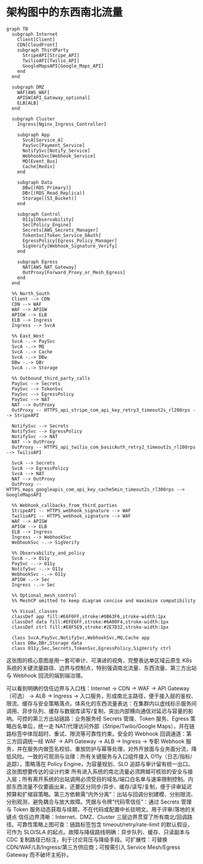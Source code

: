 # 架构图中的东西南北流量

```mermaid
graph TB
  subgraph Internet
    Client[Client]
    CDN[CloudFront]
    subgraph ThirdParty
      StripeAPI[Stripe_API]
      TwilioAPI[Twilio_API]
      GoogleMapsAPI[Google_Maps_API]
    end
  end

  subgraph DMZ
    WAF[AWS_WAF]
    APIGW[API_Gateway_optional]
    ELB[ALB]
  end

  subgraph Cluster
    Ingress[Nginx_Ingress_Controller]

    subgraph App
      SvcA[Service_A]
      PaySvc[Payment_Service]
      NotifySvc[Notify_Service]
      WebhookSvc[Webhook_Service]
      MQ[Event_Bus]
      Cache[Redis]
    end

    subgraph Data
      DBw[(RDS_Primary)]
      DBr[(RDS_Read_Replica)]
      Storage[(S3_Bucket)]
    end

    subgraph Control
      O11y[Observability]
      Sec[Policy_Engine]
      Secrets[AWS_Secrets_Manager]
      TokenSvc[Token_Service_OAuth]
      EgressPolicy[Egress_Policy_Manager]
      SigVerify[Webhook_Signature_Verify]
    end

    subgraph Egress
      NAT[AWS_NAT_Gateway]
      OutProxy[Forward_Proxy_or_Mesh_Egress]
    end
  end

  %% North_South
  Client --> CDN
  CDN --> WAF
  WAF --> APIGW
  APIGW --> ELB
  ELB --> Ingress
  Ingress --> SvcA

  %% East_West
  SvcA -.-> PaySvc
  SvcA -.-> MQ
  SvcA -.-> Cache
  SvcA -.-> DBw
  DBw -.-> DBr
  SvcA -.-> Storage

  %% Outbound_third_party_calls
  PaySvc --> Secrets
  PaySvc --> TokenSvc
  PaySvc --> EgressPolicy
  PaySvc --> NAT
  NAT --> OutProxy
  OutProxy -- HTTPS_api_stripe_com_api_key_retry3_timeout2s_rl200rps --> StripeAPI

  NotifySvc --> Secrets
  NotifySvc --> EgressPolicy
  NotifySvc --> NAT
  NAT --> OutProxy
  OutProxy -- HTTPS_api_twilio_com_basicAuth_retry2_timeout2s_rl100rps --> TwilioAPI

  SvcA --> Secrets
  SvcA --> EgressPolicy
  SvcA --> NAT
  NAT --> OutProxy
  OutProxy -- HTTPS_maps_googleapis_com_api_key_cache5min_timeout2s_rl300rps --> GoogleMapsAPI

  %% Webhook_callbacks_from_third_parties
  StripeAPI -- HTTPS_webhook_signature --> WAF
  TwilioAPI -- HTTPS_webhook_signature --> WAF
  WAF --> APIGW
  APIGW --> ELB
  ELB --> Ingress
  Ingress --> WebhookSvc
  WebhookSvc -.-> SigVerify

  %% Observability_and_policy
  SvcA -.-> O11y
  PaySvc -.-> O11y
  NotifySvc -.-> O11y
  WebhookSvc -.-> O11y
  APIGW -.-> Sec
  Ingress -.-> Sec

  %% Optional_mesh_control
  %% MeshCP omitted to keep diagram concise and maximize compatibility

  %% Visual_classes
  classDef app fill:#E6F0FF,stroke:#0B63F6,stroke-width:1px
  classDef data fill:#EFE6FF,stroke:#6A00F4,stroke-width:1px
  classDef ctrl fill:#E8F5E9,stroke:#2E7D32,stroke-width:1px

  class SvcA,PaySvc,NotifySvc,WebhookSvc,MQ,Cache app
  class DBw,DBr,Storage data
  class O11y,Sec,Secrets,TokenSvc,EgressPolicy,SigVerify ctrl
```

这张图的核心意图是用一套可审计、可演进的视角，完整表达单区域云原生 K8s 系统的关键流量路径、边界与控制点，特别强调南北流量、东西流量、第三方出站与 Webhook 回流的端到端治理。

可以看到明确的信任边界与入口栈：Internet → CDN → WAF → API Gateway（可选） → ALB → Ingress → 入口服务，形成南北主路径，便于接入层的鉴权、限流、缓存与安全策略落点。体系化的东西流量表达：在集群内以虚线标示服务间调用、异步队列、缓存与数据库读写/复制，突出内部横向通信对延迟与容量的影响。可控的第三方出站链路：业务服务经 Secrets 管理、Token 服务、Egress 策略白名单后，统一走 NAT/代理访问外部（Stripe/Twilio/Google Maps），并在链路标签中体现超时、重试、限流等可靠性约束。安全的 Webhook 回调通道：第三方回调统一经 WAF → API Gateway → ALB → Ingress → 专职 Webhook 服务，并在服务内做签名校验、重放防护与幂等处理，对外开放面与业务面分流，降低风险。一致的可观测与治理：所有关键服务与入口组件接入 O11y（日志/指标/追踪），策略落在 Policy Engine，为容量规划、SLO 追踪与审计留有统一出口。这张图想要传达的设计约束
所有进入系统的南北流量必须跨越可核验的安全与接入层；所有离开系统的出站调用必须受目的域名/端口白名单与速率限制控制。内部东西流量不仅要画出来，还要区分同步/异步、缓存/读写/复制，便于评审延迟预算和扩缩容策略。第三方依赖需“内外分离”：出站与回调分别建模、分别限流、分别观测，避免耦合与放大故障。凭据与令牌“代码零信任”：通过 Secrets 管理与 Token 服务动态获取与续期，不在代码或配置中长驻明文。用于评审/落地的关键点
信任边界清晰：Internet、DMZ、Cluster 三层边界贯穿了所有南北/回调路径。可靠性策略上图可查：链路标签包含 timeout/retry/rate-limit 的默认假设，可作为 SLO/SLA 的起点。故障与降级路线明确：异步队列、缓存、只读副本与 CDC 复制路径已标注，利于讨论背压与降级手段。可扩展性：可替换 CDN/WAF/LB/Ingress/第三方供应商；可按需引入 Service Mesh/Egress Gateway 而不破坏主拓扑。

